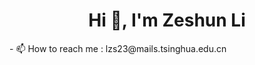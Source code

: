 <h1 align="center">Hi 👋, I'm Zeshun Li</h1>
- 📫 How to reach me : lzs23@mails.tsinghua.edu.cn

<p align="left">
</p>

